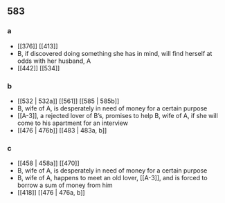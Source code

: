 ## 583
### a
- [[376]] [[413]] 
- B, if discovered doing something she has in mind, will find herself at odds with her husband, A
- [[442]] [[534]] 

### b
- [[532 | 532a]] [[561]] [[585 | 585b]] 
- B, wife of A, is desperately in need of money for a certain purpose
- [[A-3]], a rejected lover of B’s, promises to help B, wife of A, if she will come to his apartment for an interview
- [[476 | 476b]] [[483 | 483a, b]] 

### c
- [[458 | 458a]] [[470]] 
- B, wife of A, is desperately in need of money for a certain purpose
- B, wife of A, happens to meet an old lover, [[A-3]], and is forced to borrow a sum of money from him
- [[418]] [[476 | 476a, b]] 

